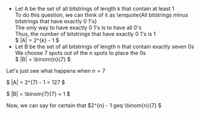 <ul>
	<li> Let A be the set of all bitstrings of length k that contain at least 1 <br/>
	To do this question, we can think of it as \enquote{All bitstrings minus bitstrings that have exactly 0 1's} <br/>
	The only way to have exactly 0 1's is to have all 0's <br/>
	Thus, the number of bitstrings that have exactly 0 1's is 1 <br/>
	$ |A| = 2^{k} - 1 $
	<li> Let B be the set of all bitstrings of length n that contain exactly seven 0s <br/>
	We choose 7 spots out of the n spots to place the 0s <br/>
	$ |B| = \binom{n}{7} $
</ul>

Let's just see what happens when $n = 7$

$ |A| = 2^{7} - 1 = 127 $

$ |B| = \binom{7}{7} = 1 $

Now, we can say for certain that $2^{n} - 1 geq \binom{n}{7} $
